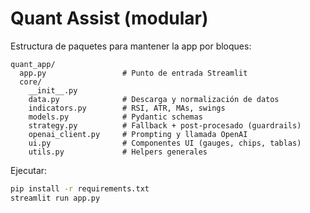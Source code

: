 # Quant Assist (modular)

Estructura de paquetes para mantener la app por bloques:
```
quant_app/
  app.py                 # Punto de entrada Streamlit
  core/
    __init__.py
    data.py              # Descarga y normalización de datos
    indicators.py        # RSI, ATR, MAs, swings
    models.py            # Pydantic schemas
    strategy.py          # Fallback + post-procesado (guardrails)
    openai_client.py     # Prompting y llamada OpenAI
    ui.py                # Componentes UI (gauges, chips, tablas)
    utils.py             # Helpers generales
```

Ejecutar:
```bash
pip install -r requirements.txt
streamlit run app.py
```
